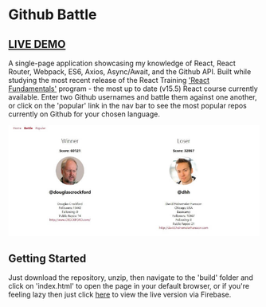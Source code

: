 # Github Battle
## [LIVE DEMO](https://github-battle-a5f22.firebaseapp.com/)

A single-page application showcasing my knowledge of React, React Router, Webpack, ES6, Axios, Async/Await, and the Github API. Built while studying the most recent release of the React Training ['React Fundamentals'](https://tylermcginnis.com/courses/react-fundamentals/) program - the most up to date (v15.5) React course currently available. Enter two Github usernames and battle them against one another, or click on the 'popular' link in the nav bar to see the most popular repos currently on Github for your chosen language.

![Screenshot of the application.](./github-battle.jpg?raw=true "Github Battle!")

## Getting Started

Just download the repository, unzip, then navigate to the 'build' folder and click on 'index.html' to open the page in your default browser, or if you're feeling lazy then just click [here](https://github-battle-a5f22.firebaseapp.com/) to view the live version via Firebase.
